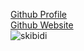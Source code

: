 [Github Profile](https://github.com/umar-05) <br>
[Github Website](https://umar-05.github.io) <br>
![skibidi](https://static.wikia.nocookie.net/roblox-skittles-nextbots/images/f/f0/Nugget.png/revision/latest/scale-to-width/360?cb=20240406033315)
